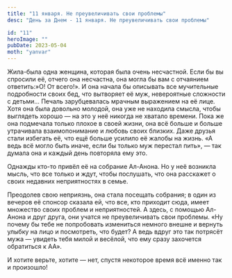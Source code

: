 ```yaml
---
title: "11 января. Не преувеличивать свои проблемы"
desc: "День за Днем - 11 января. Не преувеличивать свои проблемы"

id: "11"
heroImage: ""
pubDate: 2023-05-04
moth: "yanvar"
---
```


Жила-была одна женщина, которая была очень несчастной. Если бы вы спросили её,
отчего она несчастна, она могла бы вам с отчаянием ответить:»О! От всего!». И
она начала бы описывать все мучительные подробности своих бед, что вытворяет
её муж, невероятные сложности с детьми… Печаль зарубцевалась мрачным
выражением на её лице. Хотя она была довольно молодой, она уже не находила
смысла, чтобы выглядеть хорошо — на это у неё никогда не хватало времени. Пока
же она подмечала только плохое в своей жизни, она всё больше и больше
утрачивала взаимопонимание и любовь своих близких. Даже друзья стали избегать
её, что ещё больше усилило её жалобы на жизнь. «А ведь всё могло быть иначе,
если бы только муж перестал пить», — так думала она и каждый день повторяла
ему это.

Однажды кто-то привёл её на собрание Ал-Анона. Но у неё возникла мысль, что
все только и ждут, чтобы послушать, что она расскажет о своих недавних
неприятностях в семье.

Преодолев свою неприязнь, она стала посещать собрания; в один из вечеров её
спонсор сказала ей, что все, кто приходит сюда, имеет множество своих проблем
и неприятностей. А здесь, с помощью Ал-Анона и друг друга, они учатся не
преувеличивать свои проблемы. «Ну почему бы тебе не попробовать измениться
немного внешне и вернуть улыбку на лицо и посмотреть, что будет? А ведь вдруг
это так потрясёт мужа — увидеть тебя милой и весёлой, что ему сразу захочется
обратиться к АА».

И хотите верьте, хотите — нет, спустя некоторое время всё именно так и
произошло!

